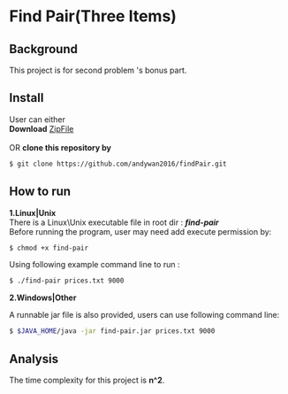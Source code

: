 # Find Pair(Three Items)

## Background
This project is for second problem 's bonus part. 

## Install
User can either<br>
<strong>Download</strong> [ZipFile](https://github.com/andywan2016/findPair/archive/master.zip) <br><br>
OR <strong> clone this repository by</strong>

```sh
$ git clone https://github.com/andywan2016/findPair.git
```

## How to run
**1.Linux|Unix**
<br>
There is a Linux\Unix executable file in root dir : <strong><em>find-pair</em></strong>
<br>
Before running the program, user may need add execute permission by:
<br>

```sh
$ chmod +x find-pair 
```
Using following example command line to run :

```sh
$ ./find-pair prices.txt 9000
```
**2.Windows|Other**

A runnable jar file is also provided, users can use following command line:<br>

```sh
$ $JAVA_HOME/java -jar find-pair.jar prices.txt 9000
```
## Analysis
The time complexity for this project is **n^2**.











